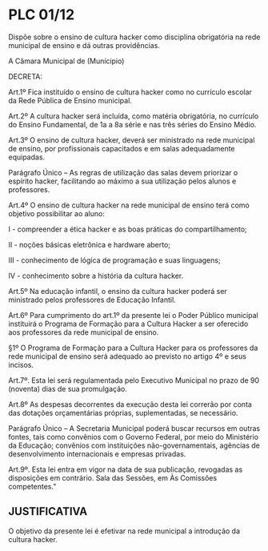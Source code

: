 # PLC 01/12

Dispõe sobre o ensino de cultura hacker como disciplina obrigatória na rede municipal de ensino e dá outras providências.

A Câmara Municipal de (Munícipio)

DECRETA:

Art.1º Fica instituído o ensino de cultura hacker como no currículo escolar da Rede Pública de Ensino municipal.

Art.2º A cultura hacker será incluída, como matéria obrigatória, no currículo do Ensino Fundamental, de 1a a 8a série e nas três séries do Ensino Médio.

Art.3º O ensino de cultura hacker, deverá ser ministrado na rede municipal de ensino, por profissionais capacitados e em salas adequadamente equipadas.

Parágrafo Único – As regras de utilização das salas devem priorizar o espírito hacker, facilitando ao máximo a sua utilização pelos alunos e professores.

Art.4º O ensino de cultura hacker na rede municipal de ensino terá como objetivo possibilitar ao aluno:

I - compreender a ética hacker e as boas práticas do compartilhamento;

II - noções básicas eletrônica e hardware aberto;

III - conhecimento de lógica de programação e suas linguagens;

IV - conhecimento sobre a história da cultura hacker.

Art.5º Na educação infantil, o ensino da cultura hacker poderá ser ministrado pelos professores de Educação Infantil.

Art.6º Para cumprimento do art.1º da presente lei o Poder Público municipal instituirá o Programa de Formação para a Cultura Hacker a ser oferecido aos professores da rede municipal de ensino.

§1º O Programa de Formação para a Cultura Hacker para os professores da rede municipal de ensino será adequado ao previsto no artigo 4º e seus incisos.

Art.7º. Esta lei será regulamentada pelo Executivo Municipal no prazo de 90 (noventa) dias de sua promulgação.

Art.8º  As despesas decorrentes da execução desta lei correrão por conta das dotações orçamentárias próprias, suplementadas, se necessário.

Parágrafo Único – A Secretaria Municipal poderá buscar recursos em outras fontes, tais como convênios com o Governo Federal, por meio do Ministério da Educação; convênios com instituições não-governamentais, agências de desenvolvimento internacionais e empresas privadas.

Art.9º. Esta lei entra em vigor na data de sua publicação, revogadas as disposições em contrário.
Sala das Sessões, em Às Comissões competentes."

## JUSTIFICATIVA

O objetivo da presente lei é efetivar na rede municipal a introdução da cultura hacker.